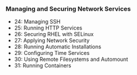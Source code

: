 ### Managing and Securing Network Services

- 24: Managing SSH
- 25: Running HTTP Services
- 26: Securing RHEL with SELinux
- 27: Applying Network Security
- 28: Running Automatic Installations
- 29: Configuring Time Services
- 30: Using Remote Filesystems and Automount
- 31: Running Containers